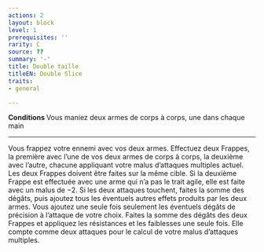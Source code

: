 ```yaml
---
actions: 2
layout: block
level: 1
prerequisites: ''
rarity: C
source: ??
summary: '-'
title: Double taille
titleEN: Double Slice
traits:
- general

---
```


<p><strong>Conditions </strong>Vous maniez deux armes de corps à corps, une dans chaque main</p>
<hr>
<p>Vous frappez votre ennemi avec vos deux armes. Effectuez deux Frappes, la première avec l’une de vos deux armes de corps à corps, la deuxième avec l’autre, chacune appliquant votre malus d’attaques multiples actuel. Les deux Frappes doivent être faites sur la même cible. Si la deuxième Frappe est effectuée avec une arme qui n’a pas le trait agile, elle est faite avec un malus de −2. Si les deux attaques touchent, faites la somme des dégâts, puis ajoutez tous les éventuels autres effets produits par les deux armes. Vous ajoutez une seule fois seulement les éventuels dégâts de précision à l’attaque de votre choix. Faites la somme des dégâts des deux Frappes et appliquez les résistances et les faiblesses une seule fois. Elle compte comme deux attaques pour le calcul de votre malus d’attaques multiples.</p>